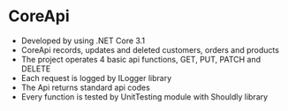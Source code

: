 # CoreApi 
- Developed by using .NET Core 3.1
- CoreApi records, updates and deleted customers, orders and products
- The project operates 4 basic api functions, GET, PUT, PATCH and DELETE
- Each request is logged by ILogger library
- The Api returns standard api codes
- Every function is tested by UnitTesting module with Shouldly library
